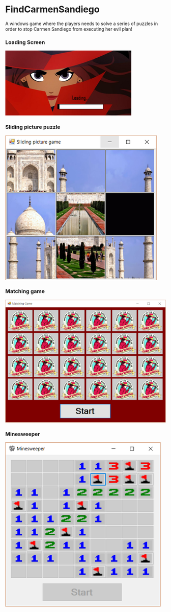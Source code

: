 # FindCarmenSandiego
A windows game where the players needs to solve a series of puzzles in order to stop Carmen Sandiego from executing her evil plan!

### Loading Screen
![Loading Screen](https://github.com/aparnnaH/FindCarmenSandiego/blob/master/carmen1.png)

### Sliding picture puzzle
![Sliding Picture Puzzle](https://github.com/aparnnaH/FindCarmenSandiego/blob/master/carmen2.png)


### Matching game
![Matching game](https://github.com/aparnnaH/FindCarmenSandiego/blob/master/carmen3.png)

### Minesweeper
![Minesweeper](https://github.com/aparnnaH/FindCarmenSandiego/blob/master/minesweeper.png)

